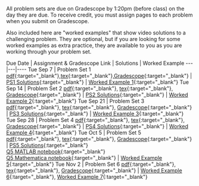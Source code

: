 
All problem sets are due on Gradescope by 1:20pm (before class) on the day they are due. To receive credit, you must assign pages to each problem when you submit on Gradescope.

Also included here are "worked examples" that show video solutions to a challenging problem. They are optional, but if you are looking for some worked examples as extra practice, they are available to you as you are working through your problem set.

Due Date | Assignment & Gradescope Link | Solutions | Worked Example 
---|---|----
Tue Sep 7 | Problem Set 1 [pdf](https://drive.google.com/file/d/1k8rjeyWmttbuZgkM8W0O4Lk8ek9fjRH-/view?usp=sharing){:target="_blank"},[tex](https://drive.google.com/drive/folders/1Sj9Nn-ZumsMOYCGyezoRSb350aLJkGS1?usp=sharing){:target="_blank"},[Gradescope](https://www.gradescope.com/courses/282409/assignments/1391515){:target="_blank"} | [PS1 Solutions](https://drive.google.com/file/d/1qn3SCDYr8Eb38ZmNUjEFrIIeFHkSzIjU/view?usp=sharing){:target="_blank"} | [Worked Example 1](https://drive.google.com/file/d/1bjZEPUmyVNj03rVzQJ--uts5qiuvgX8c/view?usp=sharing){:target="_blank"} 
Tue Sep 14 | Problem Set 2 [pdf](https://drive.google.com/file/d/1jIwHSLi7fp1crmaEW9dUIjGenu8grsh7/view?usp=sharing){:target="_blank"}, [tex](https://drive.google.com/drive/folders/1eN56ES0qRuaEwyfB4AGRsuglPihuxuzg?usp=sharing){:target="_blank"}, [Gradescope](https://www.gradescope.com/courses/282409/assignments/1472666){:target="_blank"} | [PS2 Solutions](https://drive.google.com/file/d/1lRqTRnBmBY1iBz6aPxf4l0YWyYXZ__R0/view?usp=sharing){:target="_blank"} |  [Worked Example 2](https://drive.google.com/file/d/1X_tOR2-dxPime2ZNAqMLnjEFRVkArunI/view?usp=sharing){:target="_blank"}
Tue Sep 21 | Problem Set 3 [pdf](https://drive.google.com/file/d/15_uSE6TuL9n5Edrz6FqdkdHi8_jmcQum/view?usp=sharing){:target="_blank"}, [tex](https://drive.google.com/drive/folders/11EQX8NpsZu7dsKWiBNzTVHTYpU3BBZqX?usp=sharing){:target="_blank"}, [Gradescope](https://www.gradescope.com/courses/282409/assignments/1491333){:target="_blank"} | [PS3 Solutions](https://drive.google.com/file/d/1z1KzTfYkLVpetOUGp9E6acg0DI28I2WC/view?usp=sharing){:target="_blank"} |  [Worked Example 3](https://drive.google.com/file/d/13a9qE7O3sQDKDwysKb5RI1OnDxM1LWCA/view?usp=sharing){:target="_blank"}
Tue Sep 28 | Problem Set 4 [pdf](https://drive.google.com/file/d/1wOofIXzdtKosPY-H_2JSGz61HooVV_lK/view?usp=sharing){:target="_blank"}, [tex](https://drive.google.com/drive/folders/1ZZFrSwWKKvb262g_vG8_pGi7toqTeCYf?usp=sharing){:target="_blank"}, [Gradescope](https://www.gradescope.com/courses/282409/assignments/1506084){:target="_blank"} | [PS4 Solutions](https://drive.google.com/file/d/1voOwyH_fwc3RvjgC5_j41uUm0P1yctKy/view?usp=sharing){:target="_blank"} | [Worked Example 4](https://drive.google.com/file/d/1SdlFWE6eJCdEl5DY0FktbcNijhSXukWE/view?usp=sharing){:target="_blank"}
Tue Oct 5 | Problem Set 5 [pdf](https://drive.google.com/file/d/1KEeFJQqXBUm1LibLxAiVp_9pRrzXxpRC/view?usp=sharing){:target="_blank"}, [tex](https://drive.google.com/drive/folders/143uGQMorwvGu2nlE4pFkRTrMZ7Iw9Gk1?usp=sharing){:target="_blank"}, [Gradescope](https://www.gradescope.com/courses/282409/assignments/1534237){:target="_blank"} | [PS5 Solutions](https://drive.google.com/file/d/1WXzpNC9bizDm9i8E4egwkwZ78RbNRGkd/view?usp=sharing){:target="_blank"} <br> [Q5 MATLAB notebook](https://drive.google.com/file/d/1AyFeI47MB90kjNi1TyM_TAizoDhDPdC4/view?usp=sharing){:target="_blank"} <br> [Q5 Mathematica notebook](https://drive.google.com/file/d/18FUzFJeh-Q-P_CDaCWspjIruVV89oaTv/view?usp=sharing){:target="_blank"} | [Worked Example 5](https://drive.google.com/file/d/12000Q8_CvmTIlu0xewXnWZ_xsBDvOyyS/view?usp=sharing){:target="_blank"}
Tue Nov 2 | Problem Set 6 [pdf](https://drive.google.com/file/d/1K30RTtsprKq5QRqCRTIXj62HVFIX26Pl/view?usp=sharing){:target="_blank"}, [tex](https://drive.google.com/drive/folders/188Tluq3UO-ykU5qpc1w7SqUs9Js50syD?usp=sharing){:target="_blank"}, [Gradescope](https://www.gradescope.com/courses/282409/assignments/1598711){:target="_blank"} | [Worked Example 6](https://drive.google.com/file/d/1iwCVYXo82y01HGhsJYPzQ-hlMGKZUfO-/view?usp=sharing){:target="_blank"}, [Worked Example 7](https://drive.google.com/file/d/1UoDoaJnKUjn-eUFl4bZ-BYb4onpOhF_Y/view?usp=sharing){:target="_blank"}